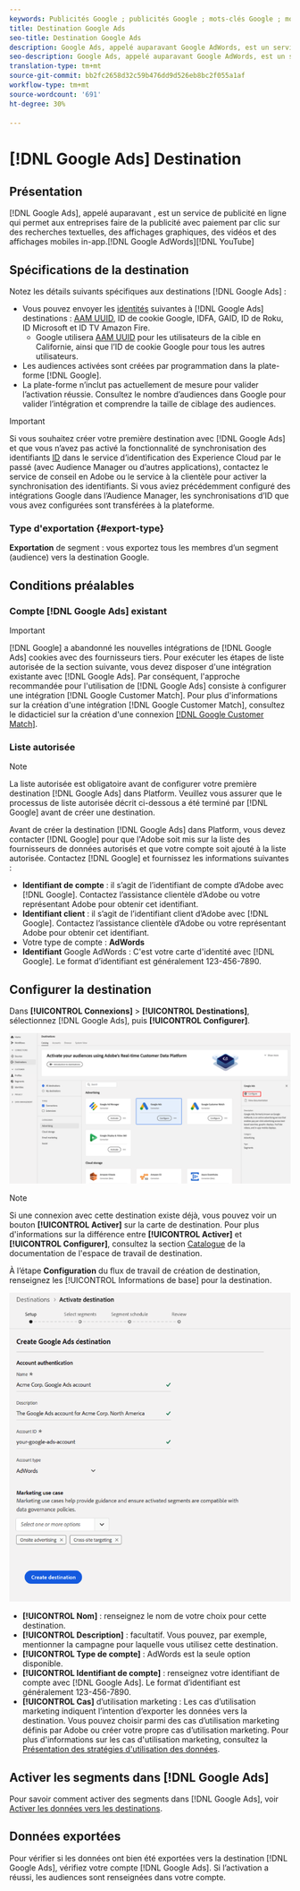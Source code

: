 ```yaml
---
keywords: Publicités Google ; publicités Google ; mots-clés Google ; mots-clés Google AdWords ; mots-clés Google
title: Destination Google Ads
seo-title: Destination Google Ads
description: Google Ads, appelé auparavant Google AdWords, est un service de publicité en ligne qui permet aux entreprises faire de la publicité avec paiement par clic sur des recherches textuelles, des affichages graphiques, des vidéos YouTube et des affichages mobiles in-app.
seo-description: Google Ads, appelé auparavant Google AdWords, est un service de publicité en ligne qui permet aux entreprises faire de la publicité avec paiement par clic sur des recherches textuelles, des affichages graphiques, des vidéos YouTube et des affichages mobiles in-app.
translation-type: tm+mt
source-git-commit: bb2fc2658d32c59b476dd9d526eb8bc2f055a1af
workflow-type: tm+mt
source-wordcount: '691'
ht-degree: 30%

---
```



# [!DNL Google Ads] Destination

## Présentation

[!DNL Google Ads], appelé auparavant , est un service de publicité en ligne qui permet aux entreprises faire de la publicité avec paiement par clic sur des recherches textuelles, des affichages graphiques, des vidéos et des affichages mobiles in-app.[!DNL Google AdWords][!DNL YouTube]

## Spécifications de la destination

Notez les détails suivants spécifiques aux destinations [!DNL Google Ads] :

* Vous pouvez envoyer les [identités](../../../identity-service/namespaces.md) suivantes à [!DNL Google Ads] destinations : [AAM UUID](https://experienceleague.adobe.com/docs/audience-manager/user-guide/reference/ids-in-aam.html?lang=en), ID de cookie Google, IDFA, GAID, ID de Roku, ID Microsoft et ID TV Amazon Fire.
   * Google utilisera [AAM UUID](https://experienceleague.adobe.com/docs/audience-manager/user-guide/reference/ids-in-aam.html?lang=en) pour les utilisateurs de la cible en Californie, ainsi que l’ID de cookie Google pour tous les autres utilisateurs.
* Les audiences activées sont créées par programmation dans la plate-forme [!DNL Google].
* La plate-forme n’inclut pas actuellement de mesure pour valider l’activation réussie. Consultez le nombre d’audiences dans Google pour valider l’intégration et comprendre la taille de ciblage des audiences.

>[!IMPORTANT]
>
>Si vous souhaitez créer votre première destination avec [!DNL Google Ads] et que vous n’avez pas activé la fonctionnalité de synchronisation des identifiants [ID](https://experienceleague.adobe.com/docs/id-service/using/id-service-api/methods/idsync.html) dans le service d’identification des Experience Cloud par le passé (avec Audience Manager ou d’autres applications), contactez le service de conseil en Adobe ou le service à la clientèle pour activer la synchronisation des identifiants. Si vous aviez précédemment configuré des intégrations Google dans l’Audience Manager, les synchronisations d’ID que vous avez configurées sont transférées à la plateforme.

### Type d&#39;exportation {#export-type}

**Exportation**  de segment : vous exportez tous les membres d’un segment (audience) vers la destination Google.

## Conditions préalables

### Compte [!DNL Google Ads] existant

>[!IMPORTANT]
>
> [!DNL Google] a abandonné les nouvelles intégrations de  [!DNL Google Ads] cookies avec des fournisseurs tiers. Pour exécuter les étapes de liste autorisée de la section suivante, vous devez disposer d&#39;une intégration existante avec [!DNL Google Ads]. Par conséquent, l&#39;approche recommandée pour l&#39;utilisation de [!DNL Google Ads] consiste à configurer une intégration [!DNL Google Customer Match]. Pour plus d&#39;informations sur la création d&#39;une intégration [!DNL Google Customer Match], consultez le didacticiel sur la création d&#39;une connexion [[!DNL Google Customer Match]](./google-customer-match.md).

### Liste autorisée

>[!NOTE]
>
>La liste autorisée est obligatoire avant de configurer votre première destination [!DNL Google Ads] dans Platform. Veuillez vous assurer que le processus de liste autorisée décrit ci-dessous a été terminé par [!DNL Google] avant de créer une destination.

Avant de créer la destination [!DNL Google Ads] dans Platform, vous devez contacter [!DNL Google] pour que l&#39;Adobe soit mis sur la liste des fournisseurs de données autorisés et que votre compte soit ajouté à la liste autorisée. Contactez [!DNL Google] et fournissez les informations suivantes :

* **Identifiant de compte** : il s’agit de l’identifiant de compte d’Adobe avec [!DNL Google]. Contactez l’assistance clientèle d’Adobe ou votre représentant Adobe pour obtenir cet identifiant.
* **Identifiant client** : il s’agit de l’identifiant client d’Adobe avec [!DNL Google]. Contactez l’assistance clientèle d’Adobe ou votre représentant Adobe pour obtenir cet identifiant.
* Votre type de compte : **AdWords**
* **Identifiant**  Google AdWords : C&#39;est votre carte d&#39;identité avec  [!DNL Google]. Le format d’identifiant est généralement 123-456-7890.

## Configurer la destination

Dans **[!UICONTROL Connexions]** > **[!UICONTROL Destinations]**, sélectionnez [!DNL Google Ads], puis **[!UICONTROL Configurer]**.

![Connexion à la destination Google Ads](../../assets/catalog/advertising/google-ads-destination/catalog.png)

>[!NOTE]
>
>Si une connexion avec cette destination existe déjà, vous pouvez voir un bouton **[!UICONTROL Activer]** sur la carte de destination. Pour plus d&#39;informations sur la différence entre **[!UICONTROL Activer]** et **[!UICONTROL Configurer]**, consultez la section [Catalogue](../../ui/destinations-workspace.md#catalog) de la documentation de l&#39;espace de travail de destination.

À l’étape **Configuration** du flux de travail de création de destination, renseignez les [!UICONTROL Informations de base] pour la destination.

![Informations de base de Google Ads](../../assets/catalog/advertising/google-ads-destination/setup.png)

* **[!UICONTROL Nom]** : renseignez le nom de votre choix pour cette destination.
* **[!UICONTROL Description]** : facultatif. Vous pouvez, par exemple, mentionner la campagne pour laquelle vous utilisez cette destination.
* **[!UICONTROL Type de compte]** : AdWords est la seule option disponible.
* **[!UICONTROL Identifiant de compte]** : renseignez votre identifiant de compte avec [!DNL Google Ads]. Le format d’identifiant est généralement 123-456-7890.
* **[!UICONTROL Cas]** d’utilisation marketing : Les cas d’utilisation marketing indiquent l’intention d’exporter les données vers la destination. Vous pouvez choisir parmi des cas d’utilisation marketing définis par Adobe ou créer votre propre cas d’utilisation marketing. Pour plus d&#39;informations sur les cas d&#39;utilisation marketing, consultez la [Présentation des stratégies d&#39;utilisation des données](../../../data-governance/policies/overview.md).

## Activer les segments dans [!DNL Google Ads]

Pour savoir comment activer des segments dans [!DNL Google Ads], voir [Activer les données vers les destinations](../../ui/activate-destinations.md).

## Données exportées

Pour vérifier si les données ont bien été exportées vers la destination [!DNL Google Ads], vérifiez votre compte [!DNL Google Ads]. Si l’activation a réussi, les audiences sont renseignées dans votre compte.